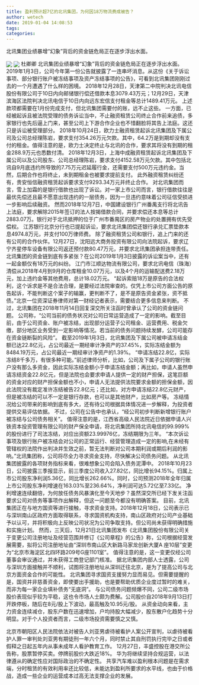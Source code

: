 ```yaml
---
title: 盈利预计超7亿的北讯集团，为何因18万物流费成被告？
author: wetech
date: 2019-01-04 14:08:53
tags: 
categories: 
---
```

北讯集团业绩暴增“幻象”背后的资金链危局正在逐步浮出水面。
<!-- more -->
<img align="center" border="0" src="https://imgcdn.yicai.com/uppics/images/2019/01/8d83d65097eba35d383db46066687009.jpg" />
<img align="center" border="0" src="https://imgcdn.yicai.com/uppics/images/2019/01/e2bb568553d502410b3e0b4a3ee946fe.jpg" />
杜卿卿
北讯集团业绩暴增“幻象”背后的资金链危局正在逐步浮出水面。
2019年1月3日，公司今年第一份公告就披露了一连串坏消息。从这份《关于诉讼事项、部分银行账户被冻结事项及资产冻结事项的公告》，可看到北讯集团刚刚过去的一个月遭遇了什么样的困境。
2018年12月28日，天津第二中院判决北讯电信股份有限公司于10日内向邮储银行偿还借款本息3079.43万元；12月29日，天津滨海区法院判决北讯电信于10日内向远东宏信支付租金等总计1489.41万元。
上述款项都需要在1月份完成支付，但北讯集团需要付的账，远不止这些。
一方面，已经被起诉且被法院受理的债务诉讼当中，不止融资租赁公司终止合作前来追债，多家银行也先后逼上门来，甚至公司上下游合作企业也不惜翻脸将其告上法庭。这还只是诉讼被受理部分。
2018年10月24日，欧力士融资租赁起诉北讯集团及下属公司及公司总经理陈岩，要求支付354.26万元欠款。其中，64.2万是到期却没有支付的租金。值得注意的是，欧力士决定终止与北讯的合作，要求其将没有到期的租金288.9万元也悉数付清。
2018年12月3日，上海中成融资租赁起诉北讯集团及下属公司以及公司股东、公司总经理陈岩，要求支付4152.58万元欠款。其中包括北讯自9月底违约所导致的7.75万元迟延履行金，还需要支付500万元违约金。当然，后期合作也将终止，未到期租金也被要求提前支付。
此外融资租赁纠纷还有，贵安恒信融资租赁起诉要求支付9293.34万元并终止合作。
对北讯集团而言，雪上加霜的是银行借款也出现了诉讼。对一家上市公司而言，银行借款往往是最优先偿还且最不愿意出现违约的一层债务，因为一旦违约意味着公司征信受损进一步影响后续融资。
然而2018年12月7日，中国建设银行广州番禺支行将北讯告上法庭，要求解除2015年签订的法人按揭借款合同，并要求偿还本息等总计2883.07万。银行对于北讯抵押的位于广州市番禺区的房产物业的处置拥有优先受偿权。
江苏银行北京分行也已提起诉讼，要求北讯集团偿还银行承兑汇票垫款本息4974.8万元，并支付100万律师费。
除了融资租赁公司和银行，追上门来的还有公司的合作伙伴。12月27日，沈阳远大商务投资有限公司向法院起诉，要求辽宁齐星停车设备有限公司返还预付款80.47万元，并要求北讯集团承担连带责任。
北讯集团的资金链到底有多紧张？在公司2019年1月3日披露的诉讼案当中，还有一起金额仅有18万元的纠纷。
江门市江顺达物流有限公司，要求北讯电信（珠海）清偿从2018年4月到9月的仓库租金10.07万元，以及4个月的运输配送费2.18万元，加上违约金等其他费用，总计18.02万元。
“起诉索赔18万是原告的合法权利，这个诉求是不是合法合理，是要经过法院审查的。仅凭上市公司方面公告的原告起诉，不能判断这个案子的输赢，更判断不了，是不是原告资金紧张，资不抵债。”北京一位资深证券律师对第一财经记者表示，需要结合更多信息来判断。
不过，北讯集团在2018年11月14日回复深交所关注函时曾承认了公司的资金链问题。
公司称，“公司当前的债务状况对公司日常运营造成了一定的影响。截至目前，由于公司资金、账户被冻结，出现部分运营子公司租金、运营费用、税金欠缴，部分地区业务受到一定影响等情况。若当前的债务问题持续发酵，公司可能存在资金链断裂的风险”。
截至2019年1月3日，北讯集团及下属公司被申请冻结金额已达22.8亿元，占公司最近一期经审计净资产的37.45%，实际冻结金额为8484.19万元，占公司最近一期经审计净资产的1.39%。
“申请冻结22.8亿，实际冻结8千多万，有很多种可能。”前述律师分析，比如，公司及下属子公司的银行账户没有那么多资金，因此实际冻结金额小于申请冻结金额；再比如，申请人虽然申请冻结资金22.8亿元，但是法院也会要求申请人提供一定的财产担保，这笔巨额的资金对应的财产担保金额也不小，申请人无法提供法院要求金额的担保金额，因此法院没有裁定准许冻结被告22.8亿元；还比如，对方申请冻结22.8亿元财产，但是被冻结的可以不一定是银行存款，也可以是其他财产，比如房产等。
冻结情况给公司带来的影响到底有多大，还有待公司根据具体情况进一步解释，为投资者提供交易评估依据。
不过，公司在公告中也承认，“经公司初步判断新增银行账户被冻结与公司债务相关”。
值得注意的是，江西省高级人民法院近日依据申请人兴铁资本投资管理有限公司的财产保全申请，将北讯集团所持北讯电信的99.999%的股份进行了司法冻结，对应出资额23.99976亿，冻结期限为三年。
“本次诉讼事项及银行账户被冻结会对公司的正常运行、经营管理造成一定的影响,在未经有管辖权的法院作出判决并生效之前，暂无法判断对公司本期利润或期后利润的影响。”北讯集团称，公司将尽全力寻求资金支持，尽快解决公司债务问题。
从北讯集团披露的各项财务指标来看，很难想象公司会陷入债务泥潭中。
2018年10月23日，公司披露三季报显示，前三季度公司收入27.82亿，同比增长94.15%。归属上市公司股东净利润5.36亿，同比增长262.66%。同时，公司预测2018年全年归属上市公司股东净利增速在163.03%至236.64%，净利润可达5.72亿至7.33亿。
净利增速连续翻倍，为何放任债务风暴演化至今天地步？虽然深交所已经下发关注函要求公司对债务等事项作出解释，但这一问题至今都没有明确答案。
目前，北讯集团正在与地方国资等进行接触，寻求资金支持。2018年12月18日，公司表示已与深圳南山区政府方面取得联系，寻求国资机构支持，南山区政府对公司产业基础予以认可，并将积极向上反映公司状况为公司争取支持。但公司尚未获得明确措施和实施计划。
然而，三天后，12月21日北讯集团发布《北讯集团股份有限公司关于变更公司注册地址及经营范围并修订《公司章程》的公告》称，公司根据经营发展需要，拟将公司注册地址由“深圳市南山区大新路马家龙创新大厦A 座10层”变更为“北京市海淀区北四环路209号G座1101室”。
值得注意的是，这一变更仅经公司董事会审议通过，并未获得工商登记部门核准。
据北讯集团内部人士透露，公司与深圳方面接触并不顺利，试图将注册地址从深圳迁往北京，是为了提高公司与北京方面资金合作的可能性。
北讯集团寻求国资支援努力显而易见。但需要提醒的是，国资并非慈善资金，即使要出手援助，也是要帮助优质企业度过暂时的难关，而非为每一家企业填补债务“无底洞”。
与公司债务问题频爆不同，公司二级市场股价表现似乎较为平稳，这也令市场人士颇为费解。公司股价自2018年9月13日打开跌停板，随后在8元/股上下波动，最高触及10.95元/股。
从资金动向来看，主力资金连续减仓，股东户数在迅速增加，户均持股大幅减少，股东散户化趋势十分明显。对于个人投资者而言，二级市场投资需要慎之又慎。
 
 
北京市朝阳区人民法院依法对被告人刘亚男虐待被看护人案公开宣判，以虐待被看护人罪一审判处刘亚男有期徒刑一年六个月，同时禁止其自刑罚执行完毕之日或者假释之日起五年内从事未成年人看护教育工作。
12月27日，丰盛控股在港交所公告称，股票暂停买卖。停牌前股价大跌近18%。
华为将继续坚持合规运营，以法律遵从的确定性应对国际政治的不确定性。
共享汽车难以盈利根本问题是在需求端，分时租赁的有效利用率还比较低，未能达到盈利所要求的水平线，也由于价格战，造成一些企业的运营成本过高无法支撑企业的发展。
